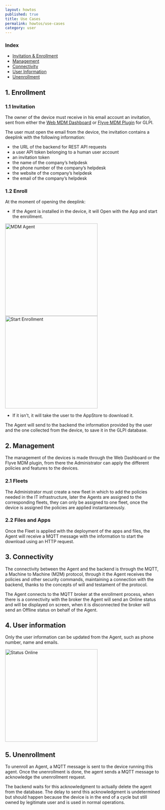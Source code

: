 ```yaml
---
layout: howtos
published: true
title: Use Cases
permalink: howtos/use-cases
category: user
---
```


### Index

* [Invitation & Enrollment](#1)
* [Management](#2)
* [Connectivity](#3)
* [User Information](#4)
* [Unenrollment](#5)


## <a name="1"></a>1. Enrollment

### 1.1 Invitation

The owner of the device must receive in his email account an invitation, sent from either the [Web MDM Dashboard](http://flyve.org/web-mdm-dashboard/) or [Flyve MDM Plugin](http://flyve.org/glpi-plugin/) for GLPI.

The user must open the email from the device, the invitation contains a deeplink with the following information:

* the URL of the backend for REST API requests
* a user API token belonging to a human user account
* an invitation token
* the name of the company’s helpdesk
* the phone number of the company’s helpdesk
* the website of the company’s helpdesk
* the email of the company’s helpdesk

### 1.2 Enroll

At the moment of opening the deeplink:

* If the Agent is installed in the device, it will Open with the App and start the enrollment.

<div>
<img src="{{ '/images/howtos/open-mdm.png' | absolute_url }}" alt="MDM Agent" width="300">

<img src="{{ '/images/howtos/enroll.png' | absolute_url }}" alt="Start Enrollment" width="300">
</div>

* If it isn't, it will take the user to the AppStore to download it.

The Agent will send to the backend the information provided by the user and the one collected from the device, to save it in the GLPI database.

## <a name="2"></a>2. Management

The management of the devices is made through the Web Dashboard or the Flyve MDM plugin, from there the Administrator can apply the different policies and features to the devices.

### 2.1 Fleets

The Administrator must create a new fleet in which to add the policies needed in the IT infrastructure, later the Agents are assigned to the corresponding fleets, they can only be assigned to one fleet, once the device is assigned the policies are applied instantaneously.

### 2.2 Files and Apps

Once the Fleet is applied with the deployment of the apps and files, the Agent will receive a MQTT message with the information to start the download using an HTTP request.

## <a name="3"></a>3. Connectivity

The connectivity between the Agent and the backend is through the MQTT, a Machine to Machine (M2M) protocol, through it the Agent receives the policies and other security commands, maintaining a connection with the backend, thanks to the concepts of will and testament of the protocol.

The Agent connects to the MQTT broker at the enrollment process, when there is a connectivity with the broker the Agent will send an Online status and will be displayed on screen, when it is disconnected the broker will send an Offline status on behalf of the Agent.

## <a name="4"></a>4. User information

Only the user information can be updated from the Agent, such as phone number, name and emails.

<img src="{{ '/images/howtos/information.png' | absolute_url }}" alt="Status Online" width="300">

## <a name="5"></a>5. Unenrollment

To unenroll an Agent, a MQTT message is sent to the device running this agent. Once the unenrollment is done, the agent sends a MQTT message to acknowledge the unenrollment request.

The backend waits for this acknowledgment to actually delete the agent from the database. The delay to send this acknowledgment is undetermined but should happen because the device is in the end of a cycle but still owned by legitimate user and is used in normal operations.
